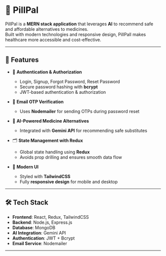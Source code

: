 # 💊 PillPal

PillPal is a **MERN stack application** that leverages **AI** to recommend safe and affordable alternatives to medicines.  
Built with modern technologies and responsive design, PillPall makes healthcare more accessible and cost-effective.

---

## 🚀 Features

- 🔐 **Authentication & Authorization**  
  - Login, Signup, Forgot Password, Reset Password  
  - Secure password hashing with **bcrypt**  
  - JWT-based authentication & authorization  

- 📧 **Email OTP Verification**  
  - Uses **Nodemailer** for sending OTPs during password reset  

- 🤖 **AI-Powered Medicine Alternatives**  
  - Integrated with **Gemini API** for recommending safe substitutes  

- 🗂️ **State Management with Redux**  
  - Global state handling using **Redux**  
  - Avoids prop drilling and ensures smooth data flow  

- 🎨 **Modern UI**  
  - Styled with **TailwindCSS**  
  - Fully **responsive design** for mobile and desktop  

---

## 🛠️ Tech Stack

- **Frontend**: React, Redux, TailwindCSS  
- **Backend**: Node.js, Express.js  
- **Database**: MongoDB  
- **AI Integration**: Gemini API  
- **Authentication**: JWT + Bcrypt  
- **Email Service**: Nodemailer  

---
